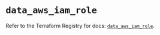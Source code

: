 # `data_aws_iam_role`

Refer to the Terraform Registry for docs: [`data_aws_iam_role`](https://registry.terraform.io/providers/hashicorp/aws/3.76.1/docs/data-sources/iam_role).
